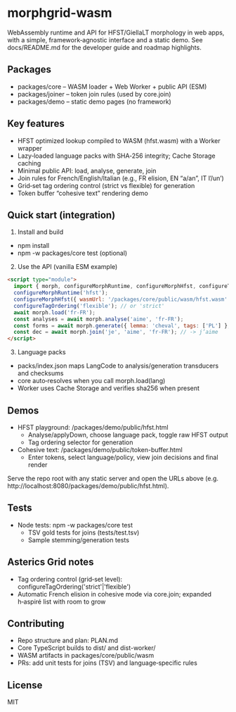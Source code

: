 # morphgrid-wasm

WebAssembly runtime and API for HFST/GiellaLT morphology in web apps, with a simple, framework‑agnostic interface and a static demo. See docs/README.md for the developer guide and roadmap highlights.

## Packages
- packages/core – WASM loader + Web Worker + public API (ESM)
- packages/joiner – token join rules (used by core.join)
- packages/demo – static demo pages (no framework)

## Key features
- HFST optimized lookup compiled to WASM (hfst.wasm) with a Worker wrapper
- Lazy‑loaded language packs with SHA‑256 integrity; Cache Storage caching
- Minimal public API: load, analyse, generate, join
- Join rules for French/English/Italian (e.g., FR elision, EN “a/an”, IT l’/un’)
- Grid‑set tag ordering control (strict vs flexible) for generation
- Token buffer “cohesive text” rendering demo

## Quick start (integration)
1) Install and build
- npm install
- npm -w packages/core test (optional)

2) Use the API (vanilla ESM example)

```html
<script type="module">
  import { morph, configureMorphRuntime, configureMorphHfst, configureTagOrdering } from '/packages/core/dist/index.js';
  configureMorphRuntime('hfst');
  configureMorphHfst({ wasmUrl: '/packages/core/public/wasm/hfst.wasm' });
  configureTagOrdering('flexible'); // or 'strict'
  await morph.load('fr-FR');
  const analyses = await morph.analyse('aime', 'fr-FR');
  const forms = await morph.generate({ lemma: 'cheval', tags: ['PL'] }, 'fr-FR');
  const dec = await morph.join('je', 'aime', 'fr-FR'); // -> j’aime
</script>
```

3) Language packs
- packs/index.json maps LangCode to analysis/generation transducers and checksums
- core auto‑resolves when you call morph.load(lang)
- Worker uses Cache Storage and verifies sha256 when present

## Demos
- HFST playground: /packages/demo/public/hfst.html
  - Analyse/applyDown, choose language pack, toggle raw HFST output
  - Tag ordering selector for generation
- Cohesive text: /packages/demo/public/token-buffer.html
  - Enter tokens, select language/policy, view join decisions and final render

Serve the repo root with any static server and open the URLs above (e.g. http://localhost:8080/packages/demo/public/hfst.html).

## Tests
- Node tests: npm -w packages/core test
  - TSV gold tests for joins (tests/test.tsv)
  - Sample stemming/generation tests

## Asterics Grid notes
- Tag ordering control (grid‑set level): configureTagOrdering('strict'|'flexible')
- Automatic French elision in cohesive mode via core.join; expanded h‑aspiré list with room to grow

## Contributing
- Repo structure and plan: PLAN.md
- Core TypeScript builds to dist/ and dist-worker/
- WASM artifacts in packages/core/public/wasm
- PRs: add unit tests for joins (TSV) and language‑specific rules

## License
MIT
